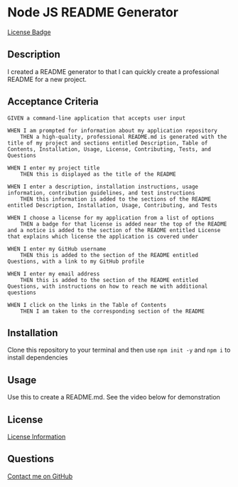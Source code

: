 # Node JS README Generator 

[License Badge](https://img.shields.io/static/v1?label=License&message=MIT&color=blue)

## Description 
I created a README generator to that I can quickly create a professional README for a new project. 

## Acceptance Criteria 
```
GIVEN a command-line application that accepts user input

WHEN I am prompted for information about my application repository
    THEN a high-quality, professional README.md is generated with the title of my project and sections entitled Description, Table of Contents, Installation, Usage, License, Contributing, Tests, and Questions

WHEN I enter my project title
    THEN this is displayed as the title of the README

WHEN I enter a description, installation instructions, usage information, contribution guidelines, and test instructions
    THEN this information is added to the sections of the README entitled Description, Installation, Usage, Contributing, and Tests

WHEN I choose a license for my application from a list of options
    THEN a badge for that license is added near the top of the README and a notice is added to the section of the README entitled License that explains which license the application is covered under

WHEN I enter my GitHub username
    THEN this is added to the section of the README entitled Questions, with a link to my GitHub profile

WHEN I enter my email address
    THEN this is added to the section of the README entitled Questions, with instructions on how to reach me with additional questions

WHEN I click on the links in the Table of Contents
    THEN I am taken to the corresponding section of the README
```
## Installation 
Clone this repository to your terminal and then use `npm init -y` and `npm i` to install dependencies 
  
## Usage 
Use this to create a README.md. See the video below for demonstration

## License 
[License Information](https://opensource.org/licenses/MIT) 

## Questions
[Contact me on GitHub](https://github.com/lsieck519)

